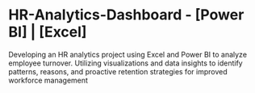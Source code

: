 # HR-Analytics-Dashboard - [Power BI] | [Excel] 
Developing an HR analytics project using Excel and Power BI to analyze employee turnover. Utilizing
visualizations and data insights to identify patterns, reasons, and proactive retention strategies for
improved workforce management
